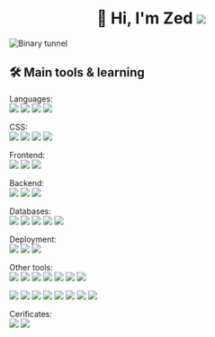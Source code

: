 <h1 align="center">👋 Hi, I'm Zed <img src="https://www.codewars.com/users/silv999r/badges/micro" /></h1>

<img alt="Binary tunnel" src="https://i.imgur.com/zPS1eXj.jpg" />

<h2 align="left"> 🛠 Main tools & learning </h2>


<p align="center">

Languages:  
  <img src="https://img.shields.io/badge/-Javascript-F7DF1E?logo=javascript&logoColor=white&style=flat" />
  <img src="https://img.shields.io/badge/-Python-3776AB?logo=python&logoColor=white&style=flat" />
  <img src="https://img.shields.io/badge/-HTML5-E34F26?logo=html5&logoColor=white&style=flat" />
  <img src="https://img.shields.io/badge/-CSS3-1572B6?logo=css3&logoColor=white&style=flat" />

</p>

<p align="center">
  
CSS:  
 <img src="https://img.shields.io/badge/-Bootstrap-7952B3?logo=bootstrap&logoColor=white&style=flat" />
 <img src="https://img.shields.io/badge/-Bulma-00D1B2?logo=bulma&logoColor=white&style=flat" />
 <img src="https://img.shields.io/badge/-Tailwind-38B2AC?logo=tailwind%20css&logoColor=white&style=flat" />
 <img src="https://img.shields.io/badge/-Sass-CC6699?logo=sass&logoColor=white&style=flat" />
</p>

<p align="center">
  
 Frontend:  
 <img src="https://img.shields.io/badge/-jQuery-0769AD?logo=jquery&logoColor=white&style=flat" />
 <img src="https://img.shields.io/badge/-React-61DAFB?logo=react&logoColor=white&style=flat" />
 <img src="https://img.shields.io/badge/-Vue.js-4FC08D?logo=vue.js&logoColor=white&style=flat" />
 
</p>

<p align="center">
  
 Backend:  
 <img src="https://img.shields.io/badge/-Node.js-339933?logo=Node.js&logoColor=white&style=flat" />
 <img src="https://img.shields.io/badge/-Express-000000?logo=express&logoColor=white&style=flat" />
 <img src="https://img.shields.io/badge/-Apache-D22128?logo=apache&logoColor=white&style=flat" />
 
</p>

<p align="center">
  
Databases:  
 <img src="https://img.shields.io/badge/-MongoDB-47A248?logo=mongodb&logoColor=white&style=flat" />
 <img src="https://img.shields.io/badge/-PostgreSQL-336791?logo=postgresql&logoColor=white&style=flat" />
 <img src="https://img.shields.io/badge/-MySQL-4479A1?logo=mysql&logoColor=white&style=flat" />
 <img src="https://img.shields.io/badge/-SQLite-003B57?logo=sqlite&logoColor=white&style=flat" />
 <img src="https://img.shields.io/badge/-Firebase-FFCA28?logo=firebase&logoColor=white&style=flat" />
</p>


<p align="center">
  
 Deployment:  
 <img src="https://img.shields.io/badge/-Netlify-00C7B7?logo=netlify&logoColor=white&style=flat" />
 <img src="https://img.shields.io/badge/-Heroku-430098?logo=heroku&logoColor=white&style=flat" />
 <img src="https://img.shields.io/badge/-Vercel-000000?logo=vercel&logoColor=white&style=flat" />
</p>

<p align="center">
  
  Other tools:  
 <img src="https://img.shields.io/badge/-VS Code-007ACC?logo=visual%20studio%20code&logoColor=white&style=flat" />
 <img src="https://img.shields.io/badge/-Excel-217346?logo=microsoft%20excel&logoColor=white&style=flat" />
 <img src="https://img.shields.io/badge/-Word-2B579A?logo=microsoft%20word&logoColor=white&style=flat" />
 <img src="https://img.shields.io/badge/-Outlook-0078D4?logo=microsoft%20outlook&logoColor=white&style=flat" />
 <img src="https://img.shields.io/badge/-Onenote-7719AA?logo=microsoft%20onenote&logoColor=white&style=flat" />
 <img src="https://img.shields.io/badge/-SharePoint-0078D4?logo=microsoft%20sharepoint&logoColor=white&style=flat" />
 <img src="https://img.shields.io/badge/-Microsoft Office-D83B01?logo=microsoft%20office&logoColor=white&style=flat" />
 
</p>

 <p align="left">
 <img src="https://img.shields.io/badge/-Git-F05032?logo=Git&logoColor=white&style=flat" />
 <img src="https://img.shields.io/badge/-Insomnia-5849BE?logo=insomnia&logoColor=white&style=flat" />
 <img src="https://img.shields.io/badge/-NPM-CB3837?logo=npm&logoColor=white&style=flat" />
 <img src="https://img.shields.io/badge/-MailChimp-FFE01B?logo=mailchimp&logoColor=white&style=flat" />
 <img src="https://img.shields.io/badge/-Photoshop-31A8FF?logo=adobe%20photoshop&logoColor=white&style=flat" />
 <img src="https://img.shields.io/badge/-Codewars-B1361E?logo=codewars&logoColor=white&style=flat" />
 <img src="https://img.shields.io/badge/-Jamstack-F0047F?logo=jamstack&logoColor=white&style=flat" />
 <img src="https://img.shields.io/badge/-Wordpress-21759B?logo=wordpress&logoColor=white&style=flat" />

</p>


<p align="center">
  
  Cerificates:    
 [<img src="https://img.shields.io/badge/-Responsive Web Design-0A0A23?logo=freeCodeCamp&logoColor=white&style=flat" />](https://www.freecodecamp.org/certification/zed-foxhound/responsive-web-design "View certificate on freeCodeCamp")
  [<img src="https://img.shields.io/badge/-Javascript Algorithms & Data Structures-0A0A23?logo=freeCodeCamp&logoColor=white&style=flat" />](https://www.freecodecamp.org/certification/zed-foxhound/responsive-web-design "View certificate on freeCodeCamp")
</p>

